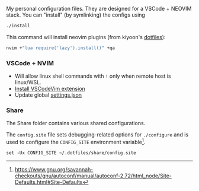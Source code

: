 My personal configuration files. They are designed for a VSCode + NEOVIM stack. You can "install" (by symlinking) the configs using

```sh
./install
```

This command will install neovim plugins (from kiyoon's [dotfiles](https://github.com/kiyoon/dotfiles/blob/26414688f86db9a8f7733e35e6c1890c0011ac36/oh-my-zsh/custom/functions.zsh#L61)):

```sh
nvim +"lua require('lazy').install()" +qa
```

### VSCode + NVIM
- Will allow linux shell commands with `!` only when remote host is linux/WSL.
- [Install VSCodeVim extension](https://marketplace.visualstudio.com/items?itemName=vscodevim.vim)
- Update global [settings.json](./vscode/settings.json)


### Share

The Share folder contains various shared configurations.

The `config.site` file sets debugging-related options for `./configure`
and is used to configure the `CONFIG_SITE` environment
variable[^autoconf_site-default].

```fish
set -Ux CONFIG_SITE ~/.dotfiles/share/config.site
```

[^autoconf_site-default]: https://www.gnu.org/savannah-checkouts/gnu/autoconf/manual/autoconf-2.72/html_node/Site-Defaults.html#Site-Defaults

